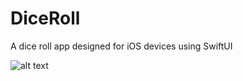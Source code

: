 # DiceRoll
A dice roll app designed for iOS devices using SwiftUI

![alt text](http://url/to/img.png)
